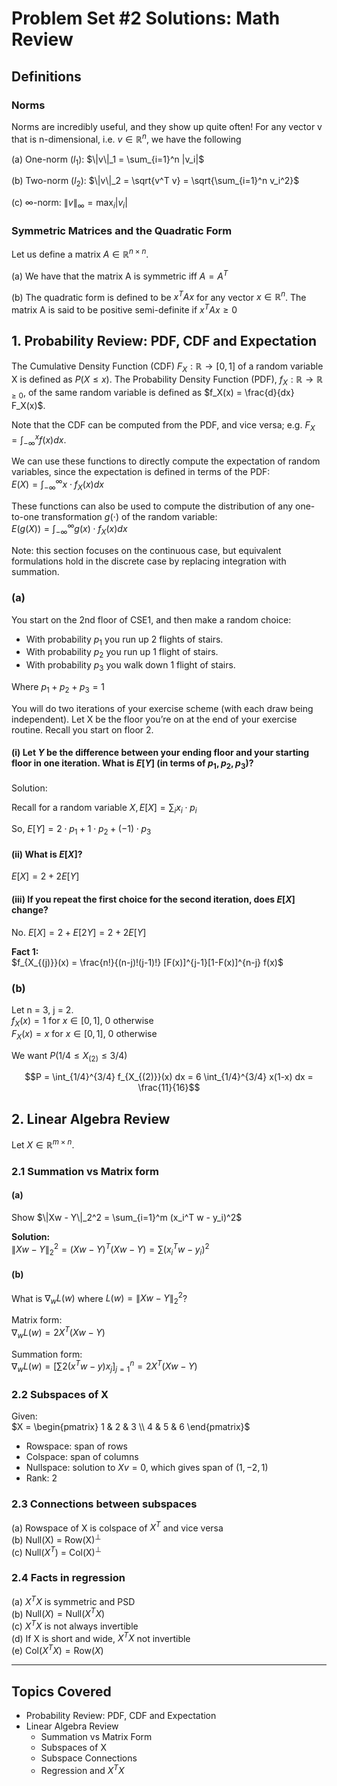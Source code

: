 # Problem Set #2 Solutions: Math Review

## Definitions

### Norms

Norms are incredibly useful, and they show up quite often! For any vector v that is n-dimensional, i.e. $`v \in \mathbb{R}^n`$, we have the following

(a) One-norm ($`l_1`$): $`\|v\|_1 = \sum_{i=1}^n |v_i|`$

(b) Two-norm ($`l_2`$): $`\|v\|_2 = \sqrt{v^T v} = \sqrt{\sum_{i=1}^n v_i^2}`$  

(c) $`\infty`$-norm: $`\|v\|_\infty = \max_i |v_i|`$

### Symmetric Matrices and the Quadratic Form

Let us define a matrix $`A \in \mathbb{R}^{n \times n}`$.

(a) We have that the matrix A is symmetric iff $`A = A^T`$

(b) The quadratic form is defined to be $`x^T A x`$ for any vector $`x \in \mathbb{R}^n`$. The matrix A is said to be positive semi-definite if $`x^T A x \geq 0`$

## 1. Probability Review: PDF, CDF and Expectation

The Cumulative Density Function (CDF) $`F_X : \mathbb{R} \rightarrow [0, 1]`$ of a random variable X is defined as $`P(X \leq x)`$. The Probability Density Function (PDF), $`f_X : \mathbb{R} \rightarrow \mathbb{R}_{\geq 0}`$, of the same random variable is defined as $`f_X(x) = \frac{d}{dx} F_X(x)`$.

Note that the CDF can be computed from the PDF, and vice versa; e.g. $`F_X = \int_{-\infty}^{x} f(x)dx`$.

We can use these functions to directly compute the expectation of random variables, since the expectation is defined in terms of the PDF:  
$`E(X) = \int_{-\infty}^{\infty} x \cdot f_X(x)dx`$

These functions can also be used to compute the distribution of any one-to-one transformation $`g(\cdot)`$ of the random variable:  
$`E(g(X)) = \int_{-\infty}^{\infty} g(x) \cdot f_X(x)dx`$

Note: this section focuses on the continuous case, but equivalent formulations hold in the discrete case by replacing integration with summation.

### (a)

You start on the 2nd floor of CSE1, and then make a random choice:

- With probability $`p_1`$ you run up 2 flights of stairs.  
- With probability $`p_2`$ you run up 1 flight of stairs.  
- With probability $`p_3`$ you walk down 1 flight of stairs.  

Where $`p_1 + p_2 + p_3 = 1`$

You will do two iterations of your exercise scheme (with each draw being independent). Let X be the floor you’re on at the end of your exercise routine. Recall you start on floor 2.

#### (i) Let $`Y`$ be the difference between your ending floor and your starting floor in one iteration. What is $`E[Y]`$ (in terms of $`p_1, p_2, p_3`$)?

Solution:

Recall for a random variable $`X, E[X] = \sum _i x_i \cdot  p_i`$

So, $`E[Y] = 2 \cdot p_1 + 1 \cdot p_2 + (-1) \cdot p_3`$

#### (ii) What is $`E[X]`$?

$`E[X] = 2 + 2E[Y]`$

#### (iii) If you repeat the first choice for the second iteration, does $`E[X]`$ change?

No. $`E[X] = 2 + E[2Y] = 2 + 2E[Y]`$

**Fact 1:**  
$`f_{X_{(j)}}(x) = \frac{n!}{(n-j)!(j-1)!} [F(x)]^{j-1}[1-F(x)]^{n-j} f(x)`$

### (b)

Let n = 3, j = 2.  
$`f_X(x) = 1`$ for $`x \in [0,1]`$, 0 otherwise  
$`F_X(x) = x`$ for $`x \in [0,1]`$, 0 otherwise

We want $`P(1/4 \leq X_{(2)} \leq 3/4)`$

```math
P = \int_{1/4}^{3/4} f_{X_{(2)}}(x) dx = 6 \int_{1/4}^{3/4} x(1-x) dx = \frac{11}{16}
```

## 2. Linear Algebra Review

Let $`X \in \mathbb{R}^{m \times n}`$.

### 2.1 Summation vs Matrix form

#### (a)

Show $`\|Xw - Y\|_2^2 = \sum_{i=1}^m (x_i^T w - y_i)^2`$

**Solution:**  
$`\|Xw - Y\|_2^2 = (Xw - Y)^T (Xw - Y) = \sum (x_i^T w - y_i)^2`$

#### (b)

What is $`\nabla_w L(w)`$ where $`L(w) = \|Xw - Y\|_2^2`$?

Matrix form:  
$`\nabla_w L(w) = 2X^T (Xw - Y)`$

Summation form:  
$`\nabla_w L(w) = \left[ \sum 2(x^T w - y) x_j \right]_{j=1}^n = 2X^T (Xw - Y)`$

### 2.2 Subspaces of X

Given:  
$`X = \begin{pmatrix} 1 & 2 & 3 \\ 4 & 5 & 6 \end{pmatrix}`$

- Rowspace: span of rows  
- Colspace: span of columns  
- Nullspace: solution to $`Xv = 0`$, which gives span of $`(1,-2,1)`$  
- Rank: 2

### 2.3 Connections between subspaces

(a) Rowspace of X is colspace of $`X^T`$ and vice versa  
(b) Null(X) = Row(X)$`^\perp`$  
(c) Null($`X^T`$) = Col(X)$`^\perp`$

### 2.4 Facts in regression

(a) $`X^T X`$ is symmetric and PSD  
(b) $`\text{Null}(X) = \text{Null}(X^T X)`$  
(c) $`X^T X`$ is not always invertible  
(d) If X is short and wide, $`X^T X`$ not invertible  
(e) $`\text{Col}(X^T X) = \text{Row}(X)`$

---

## Topics Covered

- Probability Review: PDF, CDF and Expectation  
- Linear Algebra Review  
  - Summation vs Matrix Form  
  - Subspaces of X  
  - Subspace Connections  
  - Regression and $`X^T X`$